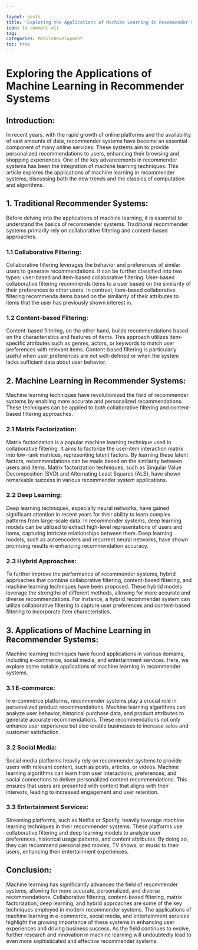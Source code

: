 ```yaml
---

layout: posts
title: "Exploring the Applications of Machine Learning in Recommender Systems"
icon: fa-comment-alt
tag:      
categories: MobileDevelopment
toc: true
---
```




# Exploring the Applications of Machine Learning in Recommender Systems

## Introduction:
In recent years, with the rapid growth of online platforms and the availability of vast amounts of data, recommender systems have become an essential component of many online services. These systems aim to provide personalized recommendations to users, enhancing their browsing and shopping experiences. One of the key advancements in recommender systems has been the integration of machine learning techniques. This article explores the applications of machine learning in recommender systems, discussing both the new trends and the classics of computation and algorithms.

## 1. Traditional Recommender Systems:
Before delving into the applications of machine learning, it is essential to understand the basics of recommender systems. Traditional recommender systems primarily rely on collaborative filtering and content-based approaches.

### 1.1 Collaborative Filtering:
Collaborative filtering leverages the behavior and preferences of similar users to generate recommendations. It can be further classified into two types: user-based and item-based collaborative filtering. User-based collaborative filtering recommends items to a user based on the similarity of their preferences to other users. In contrast, item-based collaborative filtering recommends items based on the similarity of their attributes to items that the user has previously shown interest in.

### 1.2 Content-based Filtering:
Content-based filtering, on the other hand, builds recommendations based on the characteristics and features of items. This approach utilizes item-specific attributes such as genres, actors, or keywords to match user preferences with relevant items. Content-based filtering is particularly useful when user preferences are not well-defined or when the system lacks sufficient data about user behavior.

## 2. Machine Learning in Recommender Systems:
Machine learning techniques have revolutionized the field of recommender systems by enabling more accurate and personalized recommendations. These techniques can be applied to both collaborative filtering and content-based filtering approaches.

### 2.1 Matrix Factorization:
Matrix factorization is a popular machine learning technique used in collaborative filtering. It aims to factorize the user-item interaction matrix into low-rank matrices, representing latent factors. By learning these latent factors, recommendations can be made based on the similarity between users and items. Matrix factorization techniques, such as Singular Value Decomposition (SVD) and Alternating Least Squares (ALS), have shown remarkable success in various recommender system applications.

### 2.2 Deep Learning:
Deep learning techniques, especially neural networks, have gained significant attention in recent years for their ability to learn complex patterns from large-scale data. In recommender systems, deep learning models can be utilized to extract high-level representations of users and items, capturing intricate relationships between them. Deep learning models, such as autoencoders and recurrent neural networks, have shown promising results in enhancing recommendation accuracy.

### 2.3 Hybrid Approaches:
To further improve the performance of recommender systems, hybrid approaches that combine collaborative filtering, content-based filtering, and machine learning techniques have been proposed. These hybrid models leverage the strengths of different methods, allowing for more accurate and diverse recommendations. For instance, a hybrid recommender system can utilize collaborative filtering to capture user preferences and content-based filtering to incorporate item characteristics.

## 3. Applications of Machine Learning in Recommender Systems:
Machine learning techniques have found applications in various domains, including e-commerce, social media, and entertainment services. Here, we explore some notable applications of machine learning in recommender systems.

### 3.1 E-commerce:
In e-commerce platforms, recommender systems play a crucial role in personalized product recommendations. Machine learning algorithms can analyze user behavior, historical purchase data, and product attributes to generate accurate recommendations. These recommendations not only enhance user experience but also enable businesses to increase sales and customer satisfaction.

### 3.2 Social Media:
Social media platforms heavily rely on recommender systems to provide users with relevant content, such as posts, articles, or videos. Machine learning algorithms can learn from user interactions, preferences, and social connections to deliver personalized content recommendations. This ensures that users are presented with content that aligns with their interests, leading to increased engagement and user retention.

### 3.3 Entertainment Services:
Streaming platforms, such as Netflix or Spotify, heavily leverage machine learning techniques in their recommender systems. These platforms use collaborative filtering and deep learning models to analyze user preferences, historical usage patterns, and content attributes. By doing so, they can recommend personalized movies, TV shows, or music to their users, enhancing their entertainment experiences.

## Conclusion:
Machine learning has significantly advanced the field of recommender systems, allowing for more accurate, personalized, and diverse recommendations. Collaborative filtering, content-based filtering, matrix factorization, deep learning, and hybrid approaches are some of the key techniques employed in modern recommender systems. The applications of machine learning in e-commerce, social media, and entertainment services highlight the growing importance of these systems in enhancing user experiences and driving business success. As the field continues to evolve, further research and innovation in machine learning will undoubtedly lead to even more sophisticated and effective recommender systems.